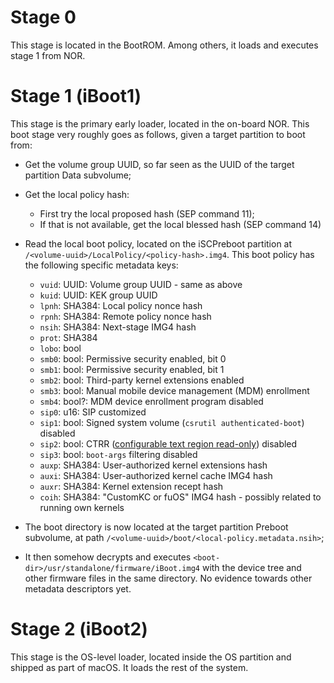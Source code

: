 # Stage 0

This stage is located in the BootROM. Among others, it loads and executes stage 1 from NOR.

# Stage 1 (iBoot1)

This stage is the primary early loader, located in the on-board NOR. This boot stage very roughly goes as follows, given a target partition to boot from:

* Get the volume group UUID, so far seen as the UUID of the target partition Data subvolume;
* Get the local policy hash:
  - First try the local proposed hash (SEP command 11);
  - If that is not available, get the local blessed hash (SEP command 14)
* Read the local boot policy, located on the iSCPreboot partition at `/<volume-uuid>/LocalPolicy/<policy-hash>.img4`. This boot policy has the following specific metadata keys:
  - `vuid`: UUID: Volume group UUID - same as above
  - `kuid`: UUID: KEK group UUID
  - `lpnh`: SHA384: Local policy nonce hash
  - `rpnh`: SHA384: Remote policy nonce hash
  - `nsih`: SHA384: Next-stage IMG4 hash
  - `prot`: SHA384
  - `lobo`: bool
  - `smb0`: bool: Permissive security enabled, bit 0
  - `smb1`: bool: Permissive security enabled, bit 1
  - `smb2`: bool: Third-party kernel extensions enabled
  - `smb3`: bool: Manual mobile device management (MDM) enrollment
  - `smb4`: bool?: MDM device enrollment program disabled
  - `sip0`: u16: SIP customized
  - `sip1`: bool: Signed system volume (`csrutil authenticated-boot`) disabled
  - `sip2`: bool: CTRR ([configurable text region read-only](https://keith.github.io/xcode-man-pages/bputil.1.html)) disabled
  - `sip3`: bool: `boot-args` filtering disabled
  - `auxp`: SHA384: User-authorized kernel extensions hash
  - `auxi`: SHA384: User-authorized kernel cache IMG4 hash
  - `auxr`: SHA384: Kernel extension recept hash
  - `coih`: SHA384: "CustomKC or fuOS" IMG4 hash - possibly related to running own kernels

* The boot directory is now located at the target partition Preboot subvolume, at path `/<volume-uuid>/boot/<local-policy.metadata.nsih>`;
* It then somehow decrypts and executes `<boot-dir>/usr/standalone/firmware/iBoot.img4` with the device tree and other firmware files in the same directory. No evidence towards other metadata descriptors yet.

# Stage 2 (iBoot2)

This stage is the OS-level loader, located inside the OS partition and shipped as part of macOS. It loads the rest of the system.